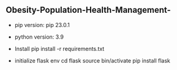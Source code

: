 ## Obesity-Population-Health-Management-

- pip version: pip 23.0.1

- python version: 3.9

- Install pip install -r requirements.txt

- initialize flask env
    cd flask
    source bin/activate
    pip install flask
